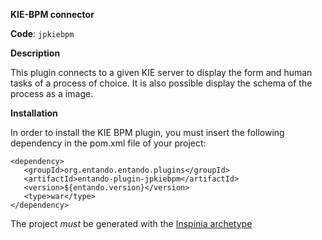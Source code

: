 **KIE-BPM connector**

**Code**: ```jpkiebpm```

**Description**

This plugin connects to a given KIE server to display the form and human tasks of a process of choice. It is also possible
display the schema of the process as a image.

**Installation**

In order to install the KIE BPM plugin, you must insert the following dependency in the pom.xml file of your project:

```
<dependency>
   <groupId>org.entando.entando.plugins</groupId>
   <artifactId>entando-plugin-jpkiebpm</artifactId>
   <version>${entando.version}</version>
   <type>war</type>
</dependency>
```

The project *must* be generated with the [Inspinia archetype](https://github.com/entando/entando-archetypes)

